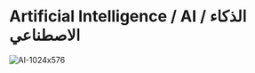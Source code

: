 # Artificial Intelligence / AI / الذكاء الاصطناعي


![AI-1024x576](https://user-images.githubusercontent.com/55116927/189537992-08e12ea8-c5e2-48c2-ba8d-ed1ea94a0891.jpg)
